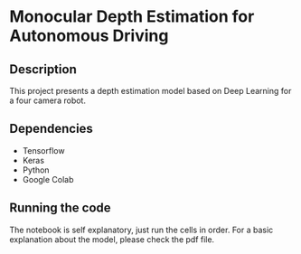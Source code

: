 # Monocular Depth Estimation for Autonomous Driving
## Description
This project presents a depth estimation model based on Deep Learning for a four camera robot.

## Dependencies
- Tensorflow
- Keras
- Python
- Google Colab

## Running the code
The notebook is self explanatory, just run the cells in order. For a basic explanation about the model, please check the pdf file.
